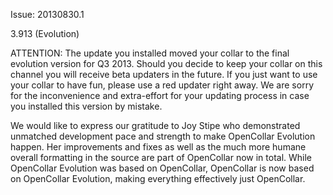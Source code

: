 Issue: 20130830.1

3.913 (Evolution)

ATTENTION: The update you installed moved your collar to the final evolution version for Q3 2013. Should you decide to keep your collar on this channel you will receive beta updaters in the future. If you just want to use your collar to have fun, please use a red updater right away. We are sorry for the inconvenience and extra-effort for your updating process in case you installed this version by mistake.

We would like to express our gratitude to Joy Stipe who demonstrated unmatched development pace and strength to make OpenCollar Evolution happen. Her improvements and fixes as well as the much more humane overall formatting in the source are part of OpenCollar now in total. While OpenCollar Evolution was based on OpenCollar, OpenCollar is now based on OpenCollar Evolution, making everything effectively just OpenCollar.
